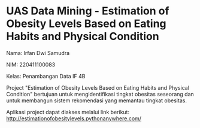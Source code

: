 # UAS Data Mining - Estimation of Obesity Levels Based on Eating Habits and Physical Condition

Nama: Irfan Dwi Samudra

NIM: 220411100083

Kelas: Penambangan Data IF 4B

Project "Estimation of Obesity Levels Based on Eating Habits and Physical Condition" bertujuan untuk mengidentifikasi tingkat obesitas seseorang dan untuk membangun sistem rekomendasi yang memantau tingkat obesitas.

Aplikasi project dapat diakses melalui link berikut:
http://estimationofobesitylevels.pythonanywhere.com/



```{tableofcontents}
```
